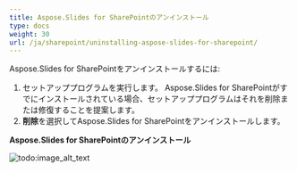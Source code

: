 ```yaml
---
title: Aspose.Slides for SharePointのアンインストール
type: docs
weight: 30
url: /ja/sharepoint/uninstalling-aspose-slides-for-sharepoint/
---
```


Aspose.Slides for SharePointをアンインストールするには: 

1. セットアッププログラムを実行します。
   Aspose.Slides for SharePointがすでにインストールされている場合、セットアッププログラムはそれを削除または修復することを提案します。 
2. **削除**を選択してAspose.Slides for SharePointをアンインストールします。

**Aspose.Slides for SharePointのアンインストール** 

![todo:image_alt_text](uninstalling-aspose-slides-for-sharepoint_1.png)